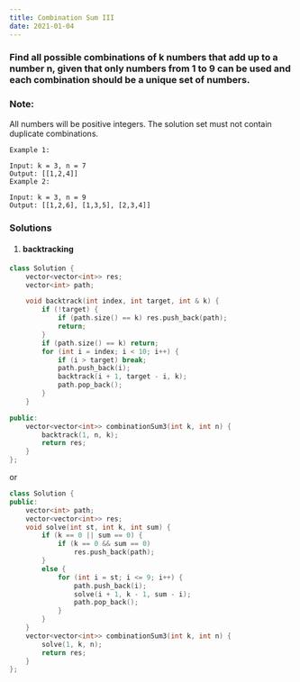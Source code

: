 ```yaml
---
title: Combination Sum III
date: 2021-01-04
---
```

### Find all possible combinations of k numbers that add up to a number n, given that only numbers from 1 to 9 can be used and each combination should be a unique set of numbers.

### Note:

All numbers will be positive integers.
The solution set must not contain duplicate combinations.

```
Example 1:

Input: k = 3, n = 7
Output: [[1,2,4]]
Example 2:

Input: k = 3, n = 9
Output: [[1,2,6], [1,3,5], [2,3,4]]
```

### Solutions

1. #### backtracking

```cpp
class Solution {
    vector<vector<int>> res;
    vector<int> path;

    void backtrack(int index, int target, int & k) {
        if (!target) {
            if (path.size() == k) res.push_back(path);
            return;
        }
        if (path.size() == k) return;
        for (int i = index; i < 10; i++) {
            if (i > target) break;
            path.push_back(i);
            backtrack(i + 1, target - i, k);
            path.pop_back();
        }
    }

public:
    vector<vector<int>> combinationSum3(int k, int n) {
        backtrack(1, n, k);
        return res;
    }
};
```

or

```cpp
class Solution {
public:
    vector<int> path;
    vector<vector<int>> res;
    void solve(int st, int k, int sum) {
        if (k == 0 || sum == 0) {
            if (k == 0 && sum == 0)
                res.push_back(path);
        }
        else {
            for (int i = st; i <= 9; i++) {
                path.push_back(i);
                solve(i + 1, k - 1, sum - i);
                path.pop_back();
            }
        }
    }
    vector<vector<int>> combinationSum3(int k, int n) {
        solve(1, k, n);
        return res;
    }
};
```